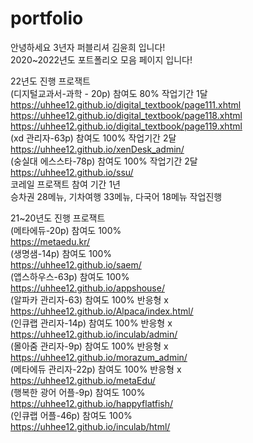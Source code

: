 # portfolio

안녕하세요 3년자 퍼블리셔 김윤희 입니다!   
2020~2022년도 포트폴리오 모음 페이지 입니다!    
   
   
22년도 진행 프로잭트   
  (디지털교과서-과학 - 20p) 참여도 80% 작업기간 1달   
  https://uhhee12.github.io/digital_textbook/page111.xhtml   
  https://uhhee12.github.io/digital_textbook/page118.xhtml   
  https://uhhee12.github.io/digital_textbook/page119.xhtml   
  (xd 관리자-63p) 참여도 100% 작업기간 2달    
  https://uhhee12.github.io/xenDesk_admin/   
  (숭실대 에스스타-78p) 참여도 100% 작업기간 2달   
  https://uhhee12.github.io/ssu/   
  코레일 프로잭트 참여 기간 1년   
  승차권 28메뉴, 기차여행 33메뉴, 다국어 18메뉴 작업진행   
  
     
     
21~20년도 진행 프로잭트    
  (메타에듀-20p) 참여도 100%   
  https://metaedu.kr/   
  (생명샘-14p) 참여도 100%   
  https://uhhee12.github.io/saem/   
  (앱스하우스-63p) 참여도 100%   
  https://uhhee12.github.io/appshouse/    
  (알파카 관리자-63) 참여도 100% 반응형 x   
  https://uhhee12.github.io/Alpaca/index.html/   
  (인큐랩 관리자-14p) 참여도 100% 반응형 x   
  https://uhhee12.github.io/inculab/admin/    
  (몰아줌 관리자-9p) 참여도 100% 반응형 x   
  https://uhhee12.github.io/morazum_admin/   
  (메타에듀 관리자-22p) 참여도 100% 반응형 x   
  https://uhhee12.github.io/metaEdu/   
  (행복한 광어 어플-9p) 참여도 100%   
  https://uhhee12.github.io/happyflatfish/   
  (인큐랩 어플-46p) 참여도 100%   
  https://uhhee12.github.io/inculab/html/   
